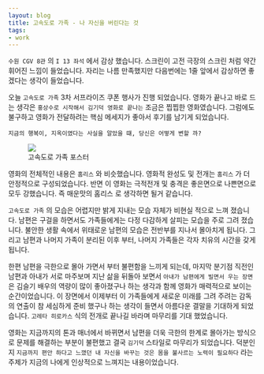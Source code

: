 ```yaml
---
layout: blog
title: 고속도로 가족 - 나 자신을 버린다는 것
tags: 
- work
---
```


`수원 CGV 8관` 의 `I 13 좌석` 에서 감상 했습니다. 스크린이 고전 극장의 스크린 처럼 약간 휘어진 느낌이 들었습니다. 자리는 나름 만족했지만 다음번에는 1줄 앞에서 감상하면 좋겠다는 생각이 들었습니다.

오늘 `고속도로 가족` 3차 서프라이즈 쿠폰 행사가 진행 되었습니다. 영화가 끝나고 바로 드는 생각은 `홍상수로 시작해서 김기덕 영화로 끝나는` 조금은 찝찝한 영화였습니다. 그럼에도 불구하고 영화가 전달하려는 핵심 메세지가 좋아서 후기를 남기게 되었습니다.

`지금의 행복이, 지옥이였다는 사실을 알았을 떄, 당신은 어떻게 변할 까?`

<figure class="align-center">
  <img src="{{site.baseurl}}/assets/movie/road-family.jpg">
  <figcaption>고속도로 가족 포스터</figcaption>
</figure>

영화의 전체적인 내용은 `홈리스` 와 비슷했습니다. 영화적 완성도 및 전개는 `홈리스` 가 더 안정적으로 구성되었습니다. 반면 이 영화는 극적전개 및 충격은 좋은면으로 나쁜면으로 모두 강했습니다. 즉 매운맛의 홈리스 로 생각하면 될거 같습니다.

`고속도로 가족` 의 모습은 어렵지만 밝게 지내는 모습 자체가 비현실 적으로 느껴 졌습니다. 남편은 구걸을 하면서도 가족들에게는 다정 다감하게 살피는 모습을 주로 그려 졌습니다. 불안한 생활 속에서 위태로운 남편의 모습은 전반부를 지나서 몰아치게 됩니다. 그리고 남편과 나머지 가족이 분리된 이후 부터, 나머지 가족들은 각자 치유의 시간을 갖게 됩니다.

한편 남편을 극한으로 몰아 가면서 부터 불편함을 느끼게 되는데, 마지막 분기점 직전인 남편과 아내가 서로 마주보며 지난 삶을 뒤돌아 보면서 `아내가 남편에게 빌면서 우는 장면` 은 김슬기 배우의 역량이 많이 좋아졌구나 하는 생각과 함께 영화가 매력적으로 보이는 순간이었습니다. 이 장면에서 이제부터 이 가족들에게 새로운 미래를 그려 주려는 감독의 연출이 참 세심하게 준비 했구나 하는 생각이 들면서 아름다운 결말을 기대하게 되었습니다. `고레타 히로카스` 식의 전개로 끝나길 바라며 마무리를 기대 했었습니다.

영화는 지금까지의 톤과 매너에서 바뀌면서 남편을 더욱 극한의 한계로 몰아가는 방식으로 문제를 해결하는 부분이 불편했고 결국 `김기덕` 스타일로 마무리가 되었습니다. 덕분인지 `지금까지 편안 하다고 느꼈던 내 자신을 바꾸는 것은 몸을 불사르는 노력이 필요하다` 라는 주제가 지금의 나에게 인상적으로 느껴지는 내용이었습니다.
